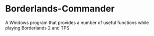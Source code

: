 # Borderlands-Commander
A Windows program that provides a number of useful functions while playing Borderlands 2 and TPS
